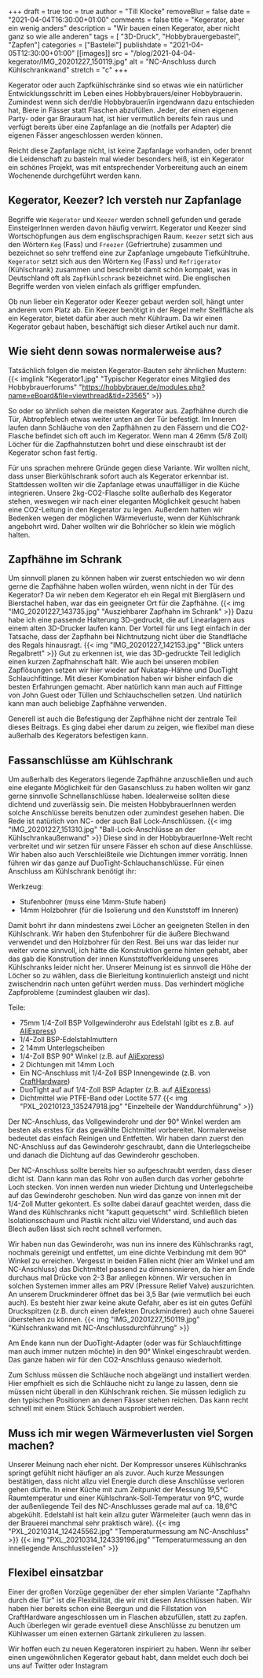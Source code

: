 +++
draft = true
toc = true
author = "Till Klocke"
removeBlur = false
date = "2021-04-04T16:30:00+01:00"
comments = false
title = "Kegerator, aber ein wenig anders"
description = "Wir bauen einen Kegerator, aber nicht ganz so wie alle anderen"
tags = [ "3D-Druck", "Hobbybrauergebastel", "Zapfen"]
categories = ["Bastelei"]
publishdate = "2021-04-05T12:30:00+01:00"
[[images]]
  src = "/blog/2021-04-04-kegerator/IMG_20201227_150119.jpg"
  alt = "NC-Anschluss durch Kühlschrankwand"
  stretch = "c"
+++

Kegerator oder auch Zapfkühlschränke sind so etwas wie ein natürlicher Entwicklungsschritt im Leben
eines Hobbybrauers/einer Hobbybrauerin. Zumindest wenn sich der/die Hobbybrauer/in irgendwann dazu 
entschieden hat, Biere in
Fässer statt Flaschen abzufüllen. Jeder, der einen eigenen Party- oder gar Brauraum hat, ist hier 
vermutlich bereits fein raus und verfügt bereits über eine Zapfanlage an die (notfalls per Adapter)
die eigenen Fässer angeschlossen werden können.

Reicht diese Zapfanlage nicht, ist keine Zapfanlage vorhanden, oder brennt die Leidenschaft 
zu basteln mal wieder besonders heiß, ist
ein Kegerator ein schönes Projekt, was mit entsprechender Vorbereitung auch an einem Wochenende
durchgeführt werden kann.

## Kegerator, Keezer? Ich versteh nur Zapfanlage

Begriffe wie `Kegerator` und `Keezer` werden schnell gefunden und gerade EinsteigerInnen werden davon
häufig verwirrt. Kegerator und Keezer sind Wortschöpfungen aus dem englischsprachigen Raum. `Keezer`
setzt sich aus den Wörtern `Keg` (Fass) und `Freezer` (Gefriertruhe) zusammen und bezeichnet so sehr 
treffend eine zur Zapfanlage umgebaute Tiefkühltruhe.
`Kegerator` setzt sich aus den Wörtern `Keg` (Fass) und `Refrigerator` (Kühlschrank) zusammen und 
beschreibt damit schön kompakt, was in Deutschland oft als `Zapfkühlschrank` bezeichnet wird.
Die englischen Begriffe werden von vielen einfach als griffiger empfunden.

Ob nun lieber ein Kegerator oder Keezer gebaut werden soll, hängt unter anderem vom Platz ab. Ein Keezer
benötigt in der Regel mehr Stellfläche als ein Kegerator, bietet dafür aber auch mehr Kühlraum. Da wir
einen Kegerator gebaut haben, beschäftigt sich dieser Artikel auch nur damit.

## Wie sieht denn sowas normalerweise aus?

Tatsächlich folgen die meisten Kegerator-Bauten sehr ähnlichen Mustern:
{{< imglink "Kegerator1.jpg" "Typischer Kegerator eines Mitglied des Hobbybrauerforums" "https://hobbybrauer.de/modules.php?name=eBoard&file=viewthread&tid=23565" >}}

So oder so ähnlich sehen die meisten Kegerator aus. Zapfhähne durch die Tür, Abtropfeblech etwas 
weiter unten an der Tür befestigt. Im Inneren laufen dann Schläuche von den Zapfhähnen zu den Fässern
und die CO2-Flasche befindet sich oft auch im Kegerator. Wenn man 4 26mm (5/8 Zoll) Löcher für die
Zapfhahnstutzen bohrt und diese einschraubt ist der Kegerator schon fast fertig.

Für uns sprachen mehrere Gründe gegen diese Variante. Wir wollten nicht, dass unser Bierkühlschrank 
sofort auch als Kegerator erkennbar ist. Stattdessen wollten wir die Zapfanlage etwas unauffälliger 
in die Küche integrieren. Unsere 2kg-CO2-Flasche sollte außerhalb des Kegerator stehen, weswegen wir
nach einer eleganten Möglichkeit gesucht haben eine CO2-Leitung in den Kegerator zu legen. Außerdem
hatten wir Bedenken wegen der möglichen Wärmeverluste, wenn der Kühlschrank angebohrt wird. Daher
wollten wir die Bohrlöcher so klein wie möglich halten.

## Zapfhähne im Schrank

Um sinnvoll planen zu können haben wir zuerst entschieden wo wir denn gerne die Zapfhähne haben wollen 
würden, wenn nicht in der Tür des Kegerator? Da wir neben dem Kegerator eh ein Regal mit Biergläsern
und Bierstachel haben, war das ein geeigneter Ort für die Zapfhähne.
{{< img "IMG_20201227_143735.jpg" "Ausziehbarer Zapfhahn im Schrank" >}}
Dazu habe ich eine passende Halterung 3D-gedruckt, die auf Linearlagern aus einem alten 3D-Drucker
laufen kann. Der Vorteil für uns liegt einfach in der Tatsache, dass der Zapfhahn bei Nichtnutzung
nicht über die Standfläche des Regals hinausragt.
{{< img "IMG_20201227_142153.jpg" "Blick unters Regalbrett" >}}
Gut zu erkennen ist, wie das 3D-gedruckte Teil lediglich einen kurzen Zapfhahnschaft hält. Wie auch
bei unseren mobilen Zapflösungen setzen wir hier wieder auf Nukatap-Hähne und DuoTight Schlauchfittinge.
Mit dieser Kombination haben wir bisher einfach die besten Erfahrungen gemacht. Aber natürlich kann
man auch auf Fittinge von John Guest oder Tüllen und Schlauchschellen setzen. Und natürlich kann man
auch beliebige Zapfhähne verwenden.

Generell ist auch die Befestigung der Zapfhähne nicht der zentrale Teil dieses Beitrags. Es ging dabei
eher darum zu zeigen, wie flexibel man diese außerhalb des Kegerators befestigen kann.

## Fassanschlüsse am Kühlschrank

Um außerhalb des Kegerators liegende Zapfhähne anzuschließen und auch eine elegante Möglichkeit für 
den Gasanschluss zu haben wollten wir ganz gerne sinnvolle Schnellanschlüsse haben. Idealerweise sollten
diese dichtend und zuverlässig sein. Die meisten HobbybrauerInnen werden solche Anschlüsse bereits 
benutzen oder zumindest gesehen haben. Die Rede ist natürlich von NC- oder auch Ball Lock-Anschlüssen.
{{< img "IMG_20201227_151310.jpg" "Ball-Lock-Anschlüsse an der Kühlschrankaußenwand" >}}
Diese sind in der HobbybrauerInne-Welt recht verbreitet und wir setzen für unsere Fässer eh 
schon auf diese
Anschlüsse. Wir haben also auch Verschleißteile wie Dichtungen immer vorrätig.
Innen führen wir das ganze auf DuoTight-Schlauchanschlüsse. Für einen Anschluss am Kühlschrank
benötigt ihr:

Werkzeug:
* Stufenbohrer (muss eine 14mm-Stufe haben)
* 14mm Holzbohrer (für die Isolierung und den Kunststoff im Inneren)

Damit bohrt ihr dann mindestens zwei Löcher an geeigneten Stellen in den Kühlschrank. Wir haben
den Stufenbohrer für die äußere Blechwand verwendet und den Holzbohrer für den Rest.
Bei uns war das leider nur weiter vorne sinnvoll, ich hätte die Konstruktion gerne hinten
gehabt, aber das gab die Konstrution der innen Kunststoffverkleidung unseres Kühlschranks leider 
nicht her. Unserer Meinung ist es sinnvoll die Höhe der Löcher so zu wählen, dass die Bierleitung
kontinuierlich ansteigt und nicht zwischendrin nach unten geführt werden muss. Das verhindert mögliche
Zapfprobleme (zumindest glauben wir das).

Teile:
* 75mm 1/4-Zoll BSP Vollgewinderohr aus Edelstahl (gibt es z.B. auf [AliExpress](https://de.aliexpress.com/item/4000029628808.html?spm=a2g0s.9042311.0.0.27424c4dpdfJKV))
* 1/4-Zoll BSP-Edelstahlmuttern
* 2 14mm Unterlegscheiben
* 1/4-Zoll BSP 90° Winkel (z.B. auf [AliExpress](https://www.aliexpress.com/item/1-8-1-4-3-8-1-2-3-4-1-BSP-Female-Male-Thread-304/4000047311789.html?spm=a2g0s.9042311.0.0.27424c4dpdfJKV))
* 2 Dichtungen mit 14mm Loch
* Ein NC-Anschluss mit 1/4-Zoll BSP Innengewinde (z.B. von [CraftHardware](https://www.crafthardware.de/produkt/nc-ventil-adapter-1-4-bsp-ig/))
* DuoTight auf auf 1/4-Zoll BSP Adapter (z.B. auf [AliExpress](https://de.aliexpress.com/item/4001110805940.html?spm=a2g0s.9042311.0.0.27424c4daeZvx0))
* Dichtmittel wie PTFE-Band oder Loctite 577
{{< img "PXL_20210123_135247918.jpg" "Einzelteile der Wanddurchführung" >}}

Der NC-Anschluss, das Vollgewinderohr und der 90° Winkel werden am besten als erstes für
das gewählte Dichtmittel vorbereitet. Normalerweise bedeutet das einfach Reinigen und
Entfetten. Wir haben dann zuerst den NC-Anschluss auf das Gewinderohr geschraubt, dann die
Unterlegscheibe und danach die Dichtung auf das Gewinderohr geschoben.

Der NC-Anschluss sollte bereits hier so aufgeschraubt werden, dass dieser dicht ist. Dann kann man
das Rohr von außen durch das vorher gebohrte Loch stecken. Von innen werden nun wieder Dichtung
und Unterlegscheibe auf das Gewinderohr geschoben. Nun wird das ganze von innen mit der 1/4-Zoll
Mutter gekontert. Es sollte dabei darauf geachtet werden, dass die Wand des Kühlschranks nicht
"kaputt gequetscht" wird. Schließlich bieten Isolationsschaum und Plastik nicht allzu viel Widerstand,
und auch das Blech außen lässt sich recht schnell verformen.

Wir haben nun das Gewinderohr, was nun ins innere des Kühlschranks ragt, nochmals gereinigt und
entfettet, um eine dichte Verbindung mit dem 90° Winkel zu erreichen. Vergesst in beiden Fällen
nicht (hier am Winkel und am NC-Anschluss) das Dichtmittel passend zu dimensionieren, da hier am Ende
durchaus mal Drücke von 2-3 Bar anliegen können. Wir versuchen in solchen Systemen immer alles
am PRV (Pressure Relief Valve) auszurichten. An unserem Druckminderer öffnet das bei 3,5 Bar
(wie vermutlich bei euch auch). Es besteht hier zwar keine akute Gefahr, aber es ist ein gutes
Gefühl Druckspitzen (z.B. durch einen defekten Druckminderer) auch ohne Sauerei überstehen zu können.
{{< img "IMG_20201227_150119.jpg" "Kühlschrankwand mit NC-Anschlussdurchführung" >}}

Am Ende kann nun der DuoTight-Adapter (oder was für Schlauchfittinge man auch immer nutzen möchte)
in den 90° Winkel eingeschraubt werden. Das ganze haben wir für den CO2-Anschluss genauso wiederholt.

Zum Schluss müssen die Schläuche noch abgelängt und installiert werden. Hier empfhielt es sich
die Schläuche nicht zu lange zu lassen, denn sie müssen nicht überall in den Kühlschrank reichen.
Sie müssen lediglich zu den typischen Positionen an denen Fässer stehen reichen. Das kann recht 
schnell mit einem Stück Schlauch ausprobiert werden.

## Muss ich mir wegen Wärmeverlusten viel Sorgen machen?

Unserer Meinung nach eher nicht. Der Kompressor unseres Kühlschranks springt gefühlt nicht
häufiger an als zuvor. Auch kurze Messungen bestätigen, dass nicht allzu viel Energie durch
diese Anschlüsse verloren gehen dürfte. In einer Küche mit zum Zeitpunkt der Messung 19,5°C
Raumtemperatur und einer Kühlschrank-Soll-Temperatur von 9°C, wurde der außenliegende Teil
des NC-Anschlusses gerade mal auf ca. 18,6°C abgekühlt. Edelstahl ist halt kein allzu guter
Wärmeleiter (auch wenn das in der Brauerei manchmal sehr praktisch wäre).
{{< img "PXL_20210314_124245562.jpg" "Temperaturmessung am NC-Anschluss" >}}
{{< img "PXL_20210314_124339196.jpg" "Temperaturmessung an den inneliegende Anschlussteilen" >}}

## Flexibel einsatzbar

Einer der großen Vorzüge gegenüber der eher simplen Variante "Zapfhahn durch die Tür" ist
die Flexibilität, die wir mit diesen Anschlüssen haben. Wir haben hier bereits schon
eine Beergun und die Fillstation von CraftHardware angeschlossen um in Flaschen abzufüllen,
statt zu zapfen. Auch überlegen wir gerade eventuell diese Anschlüsse zu benutzen um Kühlwasser um 
einen externen Gärtank zirkulieren zu lassen.

Wir hoffen euch zu neuen Kegeratoren inspiriert zu haben. Wenn ihr selber einen ungewöhnlichen
Kegerator gebaut habt, dann meldet euch doch bei uns auf Twitter oder Instagram
